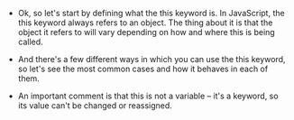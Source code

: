 - Ok, so let's start by defining what the this keyword is. In JavaScript, the this keyword always refers to an object. The thing about it is that the object it refers to will vary depending on how and where this is being called.

- And there's a few different ways in which you can use the this keyword, so let's see the most common cases and how it behaves in each of them.

- An important comment is that this is not a variable – it's a keyword, so its value can't be changed or reassigned.
